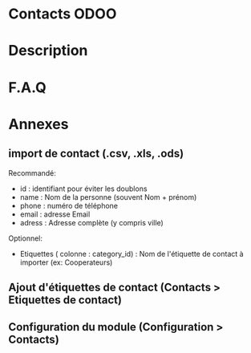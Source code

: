 # Contacts ODOO

# Description

# F.A.Q

# Annexes

## import de contact (.csv, .xls, .ods)

Recommandé:
 - id  : identifiant pour éviter les doublons
 - name : Nom de la personne (souvent Nom + prénom)
 - phone : numéro de téléphone
 - email : adresse Email
 - adress : Adresse complète (y compris ville)
 
 Optionnel:
 - Etiquettes ( colonne : category_id) : Nom de l'étiquette de contact à importer (ex: Cooperateurs)
 
## Ajout d'étiquettes de contact (Contacts > Etiquettes de contact)

## Configuration du module (Configuration > Contacts)
